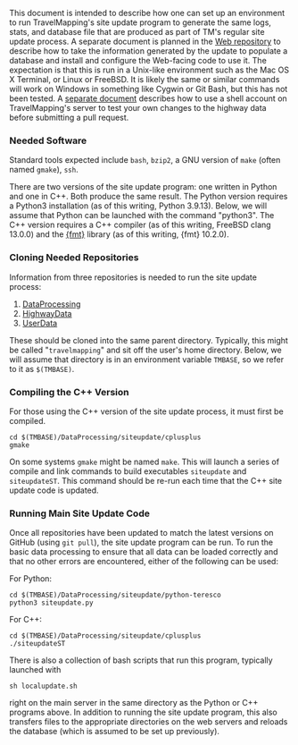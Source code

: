 This document is intended to describe how one can set up an environment to run TravelMapping's site update program to generate the same logs, stats, and database file that are produced as part of TM's regular site update process.  A separate document is planned in the [Web repository](https://github.com/TravelMapping/Web/) to describe how to take the information generated by the update to populate a database and install and configure the Web-facing code to use it.  The expectation is that this is run in a Unix-like environment such as the Mac OS X Terminal, or Linux or FreeBSD.  It is likely the same or similar commands will work on Windows in something like Cygwin or Git Bash, but this has not been tested.  A [separate document](RUNNING.md) describes how to use a shell account on TravelMapping's server to test your own changes to the highway data before submitting a pull request.

### Needed Software

Standard tools expected include `bash`, `bzip2`, a GNU version of `make` (often named `gmake`), `ssh`.

There are two versions of the site update program: one written in Python and one in C++.  Both produce the same result.  The Python version requires a Python3 installation (as of this writing, Python 3.9.13).  Below, we will assume that Python can be launched with the command "python3".  The C++ version requires a C++ compiler (as of this writing, FreeBSD clang 13.0.0) and the [{fmt}](https://fmt.dev/) library (as of this writing, {fmt} 10.2.0).

### Cloning Needed Repositories

Information from three repositories is needed to run the site update process:

1. [DataProcessing](https://github.com/TravelMapping/DataProcessing/)
2. [HighwayData](https://github.com/TravelMapping/HighwayData/)
3. [UserData](https://github.com/TravelMapping/UserData/)

These should be cloned into the same parent directory.  Typically, this might be called "`travelmapping`" and sit off the user's home directory.  Below, we will assume that directory is in an environment variable `TMBASE`, so we refer to it as `$(TMBASE)`.

### Compiling the C++ Version

For those using the C++ version of the site update process, it must first be compiled.

```
cd $(TMBASE)/DataProcessing/siteupdate/cplusplus
gmake
```

On some systems `gmake` might be named `make`.  This will launch a series of compile and link commands to build executables `siteupdate` and `siteupdateST`.  This command should be re-run each time that the C++ site update code is updated.

### Running Main Site Update Code

Once all repositories have been updated to match the latest versions on GitHub (using `git pull`), the site update program can be run.  To run the basic data processing to ensure that all data can be loaded correctly and that no other errors are encountered, either of the following can be used:

For Python:


```
cd $(TMBASE)/DataProcessing/siteupdate/python-teresco
python3 siteupdate.py
```

For C++:


```
cd $(TMBASE)/DataProcessing/siteupdate/cplusplus
./siteupdateST
```

There is also a collection of bash scripts that run this program, typically launched with

```
sh localupdate.sh
```

right on the main server in the same directory as the Python or C++ programs above.  In addition to running the site update program, this also transfers files to the appropriate directories on the web servers and reloads the database (which is assumed to be set up previously).
